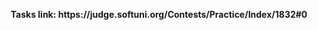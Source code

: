 <p align="center">
  <b>Tasks link: https://judge.softuni.org/Contests/Practice/Index/1832#0</b><br>
</p>
